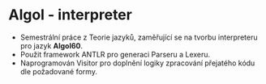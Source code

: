 # Algol - interpreter

- Semestrální práce z Teorie jazyků, zaměřující se na tvorbu interpreteru pro jazyk **Algol60**.
- Použit framework ANTLR pro generaci Parseru a Lexeru.
- Naprogramován Visitor pro doplnění logiky zpracování přejatého kódu dle požadované formy.
